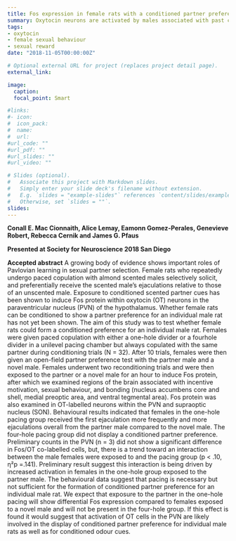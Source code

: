 ```yaml
---
title: Fos expression in female rats with a conditioned partner preference for an individual male
summary: Oxytocin neurons are activated by males associated with past copulation
tags:
- oxytocin
- female sexual behaviour
- sexual reward
date: "2018-11-05T00:00:00Z"

# Optional external URL for project (replaces project detail page).
external_link:

image:
  caption:
  focal_point: Smart

#links:
#- icon:
#  icon_pack:
#  name:
#  url:
#url_code: ""
#url_pdf: ""
#url_slides: ""
#url_video: ""

# Slides (optional).
#   Associate this project with Markdown slides.
#   Simply enter your slide deck's filename without extension.
#   E.g. `slides = "example-slides"` references `content/slides/example-slides.md`.
#   Otherwise, set `slides = ""`.
slides:
---
```

**Conall E. Mac Cionnaith, Alice Lemay, Eamonn Gomez-Perales, Genevieve Robert, Rebecca Cernik and James G. Pfaus**

**Presented at Society for Neuroscience 2018 San Diego**

**Accepted abstract**
A growing body of evidence shows important roles of Pavlovian learning in sexual partner selection. Female rats who repeatedly undergo paced copulation with almond scented males selectively solicit, and preferentially receive the scented male’s ejaculations relative to those of an unscented male. Exposure to conditioned scented partner cues has been shown to induce Fos protein within oxytocin (OT) neurons in the paraventricular nucleus (PVN) of the hypothalamus. Whether female rats can be conditioned to show a partner preference for an individual male rat has not yet been shown. The aim of this study was to test whether female rats could form a conditioned preference for an individual male rat. Females were given paced copulation with either a one-hole divider or a fourhole divider in a unilevel pacing chamber but always copulated with the same partner during conditioning trials (N = 32). After 10 trials, females were then given an open-field partner preference test with the partner male and a novel male. Females underwent two reconditioning trials and were then exposed to the partner or a novel male for an hour to induce Fos protein, after which we examined regions of the brain associated with incentive motivation, sexual behaviour, and bonding (nucleus accumbens core and shell, medial preoptic area, and ventral tegmental area). Fos protein was also examined in OT-labelled neurons within the PVN and supraoptic nucleus (SON). Behavioural results indicated that females in the one-hole pacing group received the first ejaculation more frequently and more ejaculations overall from the partner male compared to the novel male. The four-hole pacing group did not display a conditioned partner preference. Preliminary counts in the PVN (n = 3) did not show a significant difference in Fos/OT co-labelled cells, but, there is a trend toward an interaction between the male females were exposed to and the pacing group (p < .10, η²p =.141). Preliminary result suggest this interaction is being driven by increased activation in females in the one-hole group exposed to the partner male. The behavioural data suggest that pacing is necessary but not sufficient for the formation of conditioned partner preference for an individual male rat. We expect that exposure to the partner in the one-hole pacing will show differential Fos expression compared to females exposed to a novel male and will not be present in the four-hole group. If this effect is found it would suggest that activation of OT cells in the PVN are likely involved in the display of conditioned partner preference for individual male rats as well as for conditioned odour cues.

